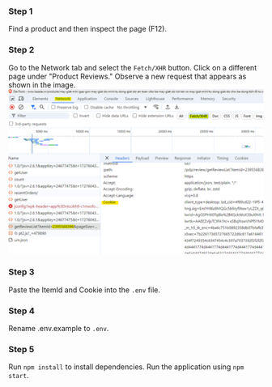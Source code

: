 ### Step 1
Find a product and then inspect the page (F12).

### Step 2
Go to the Network tab and select the `Fetch/XHR` button. Click on a different page under "Product Reviews." Observe a new request that appears as shown in the image.
![](./readme-img/network.png)

### Step 3
Paste the ItemId and Cookie into the `.env` file.

### Step 4
Rename .env.example to `.env`.

### Step 5
Run `npm install` to install dependencies.
Run the application using `npm start`.